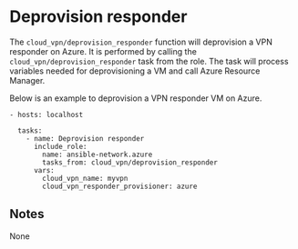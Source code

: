 # Deprovision responder
The `cloud_vpn/deprovision_responder` function will deprovision a VPN responder
on Azure.
It is performed by calling the `cloud_vpn/deprovision_responder` task from the role.
The task will process variables needed for deprovisioning a VM and call Azure Resource Manager.

Below is an example to deprovision a VPN responder VM on Azure.

```
- hosts: localhost

  tasks:
    - name: Deprovision responder
      include_role:
        name: ansible-network.azure
        tasks_from: cloud_vpn/deprovision_responder
      vars:
        cloud_vpn_name: myvpn
        cloud_vpn_responder_provisioner: azure
```

## Notes
None
